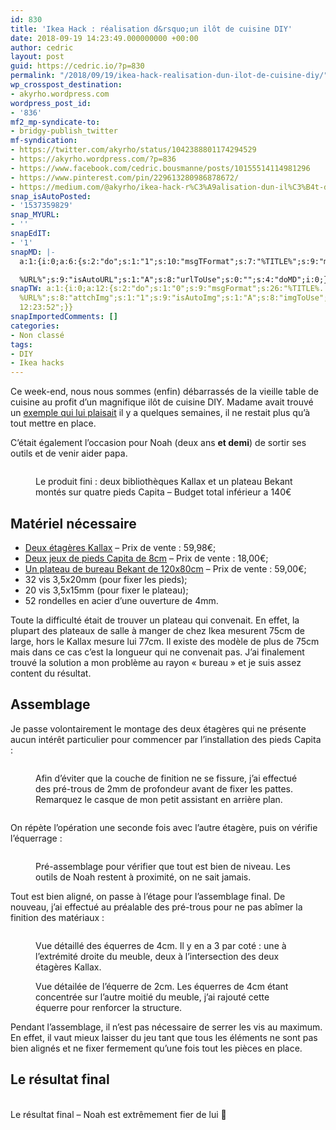 ```yaml
---
id: 830
title: 'Ikea Hack : réalisation d&rsquo;un ilôt de cuisine DIY'
date: 2018-09-19 14:23:49.000000000 +00:00
author: cedric
layout: post
guid: https://cedric.io/?p=830
permalink: "/2018/09/19/ikea-hack-realisation-dun-ilot-de-cuisine-diy/"
wp_crosspost_destination:
- akyrho.wordpress.com
wordpress_post_id:
- '836'
mf2_mp-syndicate-to:
- bridgy-publish_twitter
mf-syndication:
- https://twitter.com/akyrho/status/1042388801174294529
- https://akyrho.wordpress.com/?p=836
- https://www.facebook.com/cedric.bousmanne/posts/10155514114981296
- https://www.pinterest.com/pin/229613280986878672/
- https://medium.com/@akyrho/ikea-hack-r%C3%A9alisation-dun-il%C3%B4t-de-cuisine-diy-ef060f570153
snap_isAutoPosted:
- '1537359829'
snap_MYURL:
- ''
snapEdIT:
- '1'
snapMD: |-
  a:1:{i:0;a:6:{s:2:"do";s:1:"1";s:10:"msgTFormat";s:7:"%TITLE%";s:9:"msgFormat";s:19:"%FULLTEXT%

  %URL%";s:9:"isAutoURL";s:1:"A";s:8:"urlToUse";s:0:"";s:4:"doMD";i:0;}}"
snapTW: a:1:{i:0;a:12:{s:2:"do";s:1:"0";s:9:"msgFormat";s:26:"%TITLE%. %EXCERPT% -
  %URL%";s:8:"attchImg";s:1:"1";s:9:"isAutoImg";s:1:"A";s:8:"imgToUse";s:0:"";s:9:"isAutoURL";s:1:"A";s:8:"urlToUse";s:0:"";s:4:"doTW";i:0;s:8:"isPosted";s:1:"1";s:4:"pgID";s:19:"1042388801174294529";s:7:"postURL";s:53:"https://twitter.com/akyrho/status/1042388801174294529";s:5:"pDate";s:19:"2018-09-19
  12:23:52";}}
snapImportedComments: []
categories:
- Non classé
tags:
- DIY
- Ikea hacks
---
```

Ce week-end, nous nous sommes (enfin) débarrassés de la vieille table de cuisine au profit d&rsquo;un magnifique ilôt de cuisine DIY. Madame avait trouvé un [exemple qui lui plaisait](http://cmadecoeco.canalblog.com/archives/2012/03/22/23815387.html#&ui-state=dialog) il y a quelques semaines, il ne restait plus qu&rsquo;à tout mettre en place.

C&rsquo;était également l&rsquo;occasion pour Noah (deux ans **et demi**) de sortir ses outils et de venir aider papa.<figure class="wp-block-image">

<img src="https://i0.wp.com/cedric.io/wp-content/uploads/2018/09/img_1181.jpg?w=900&#038;ssl=1" alt="" class="wp-image-828" srcset="https://i0.wp.com/cedric.io/wp-content/uploads/2018/09/img_1181.jpg?w=2048&ssl=1 2048w, https://i0.wp.com/cedric.io/wp-content/uploads/2018/09/img_1181.jpg?resize=300%2C225&ssl=1 300w, https://i0.wp.com/cedric.io/wp-content/uploads/2018/09/img_1181.jpg?resize=768%2C576&ssl=1 768w, https://i0.wp.com/cedric.io/wp-content/uploads/2018/09/img_1181.jpg?resize=1024%2C768&ssl=1 1024w, https://i0.wp.com/cedric.io/wp-content/uploads/2018/09/img_1181.jpg?resize=668%2C501&ssl=1 668w, https://i0.wp.com/cedric.io/wp-content/uploads/2018/09/img_1181.jpg?w=1800&ssl=1 1800w" sizes="(max-width: 900px) 100vw, 900px" data-recalc-dims="1" /> <figcaption>Le produit fini : deux bibliothèques Kallax et un plateau Bekant montés sur quatre pieds Capita &#8211; Budget total inférieur a 140€</figcaption></figure> 

## Matériel nécessaire

  * [Deux étagères Kallax](https://www.ikea.com/be/fr/produits/rangement/syst%C3%A8mes-de-rangement-modulables/kallax-%C3%A9tag%C3%A8re-blanc-art-20275814/?k=20275814) &#8211; Prix de vente : 59,98€;
  * [Deux jeux de pieds Capita de 8cm](https://www.ikea.com/be/fr/produits/cuisines/meubles-de-cuisine/capita-pied-acier-inoxydable-art-30244346/?k=30244346) &#8211; Prix de vente : 18,00€;
  * [Un plateau de bureau Bekant de 120x80cm](https://www.ikea.com/be/fr/catalog/products/60253184/) &#8211; Prix de vente : 59,00€;
  * 32 vis 3,5x20mm (pour fixer les pieds);
  * 20 vis 3,5x15mm (pour fixer le plateau);
  * 52 rondelles en acier d&rsquo;une ouverture de 4mm.

Toute la difficulté était de trouver un plateau qui convenait. En effet, la plupart des plateaux de salle à manger de chez Ikea mesurent 75cm de large, hors le Kallax mesure lui 77cm. Il existe des modèle de plus de 75cm mais dans ce cas c&rsquo;est la longueur qui ne convenait pas. J&rsquo;ai finalement trouvé la solution a mon problème au rayon « bureau » et je suis assez content du résultat.

## Assemblage

Je passe volontairement le montage des deux étagères qui ne présente aucun intérêt particulier pour commencer par l&rsquo;installation des pieds Capita :<figure class="wp-block-image">

<img src="https://i0.wp.com/cedric.io/wp-content/uploads/2018/09/img_1170.jpg?w=900&#038;ssl=1" alt="" class="wp-image-822" srcset="https://i0.wp.com/cedric.io/wp-content/uploads/2018/09/img_1170.jpg?w=1536&ssl=1 1536w, https://i0.wp.com/cedric.io/wp-content/uploads/2018/09/img_1170.jpg?resize=225%2C300&ssl=1 225w, https://i0.wp.com/cedric.io/wp-content/uploads/2018/09/img_1170.jpg?resize=768%2C1024&ssl=1 768w, https://i0.wp.com/cedric.io/wp-content/uploads/2018/09/img_1170.jpg?resize=668%2C891&ssl=1 668w" sizes="(max-width: 900px) 100vw, 900px" data-recalc-dims="1" /> <figcaption>Afin d&rsquo;éviter que la couche de finition ne se fissure, j&rsquo;ai effectué des pré-trous de 2mm de profondeur avant de fixer les pattes. Remarquez le casque de mon petit assistant en arrière plan.</figcaption></figure> <figure class="wp-block-image"><img src="https://i1.wp.com/cedric.io/wp-content/uploads/2018/09/img_1171.jpg?w=900&#038;ssl=1" alt="" class="wp-image-823" data-recalc-dims="1" /></figure> 

On répète l&rsquo;opération une seconde fois avec l&rsquo;autre étagère, puis on vérifie l&rsquo;équerrage :<figure class="wp-block-image">

<img src="https://i1.wp.com/cedric.io/wp-content/uploads/2018/09/img_1173.jpg?w=900&#038;ssl=1" alt="" class="wp-image-827" data-recalc-dims="1" /> <figcaption>Pré-assemblage pour vérifier que tout est bien de niveau. Les outils de Noah restent à proximité, on ne sait jamais.</figcaption></figure> 

Tout est bien aligné, on passe à l&rsquo;étage pour l&rsquo;assemblage final. De nouveau, j&rsquo;ai effectué au préalable des pré-trous pour ne pas abîmer la finition des matériaux :<figure class="wp-block-image">

<img src="https://i1.wp.com/cedric.io/wp-content/uploads/2018/09/img_1177.jpg?w=900&#038;ssl=1" alt="" class="wp-image-825" data-recalc-dims="1" /> <figcaption>Vue détaillé des équerres de 4cm. Il y en a 3 par coté : une à l&rsquo;extrémité droite du meuble, deux à l’intersection des deux étagères Kallax.</figcaption></figure> <figure class="wp-block-image"><img src="https://i1.wp.com/cedric.io/wp-content/uploads/2018/09/img_1178.jpg?w=900&#038;ssl=1" alt="" class="wp-image-824" data-recalc-dims="1" /><figcaption>Vue détailée de l&rsquo;équerre de 2cm. Les équerres de 4cm étant concentrée sur l&rsquo;autre moitié du meuble, j&rsquo;ai rajouté cette équerre pour renforcer la structure.</figcaption></figure> 

Pendant l&rsquo;assemblage, il n&rsquo;est pas nécessaire de serrer les vis au maximum. En effet, il vaut mieux laisser du jeu tant que tous les éléments ne sont pas bien alignés et ne fixer fermement qu&rsquo;une fois tout les pièces en place.

## Le résultat final<figure class="wp-block-image">

<img src="https://i1.wp.com/cedric.io/wp-content/uploads/2018/09/img_1179.jpg?w=900&#038;ssl=1" alt="" class="wp-image-826" data-recalc-dims="1" /> <figcaption>Le résultat final &#8211; Noah est extrêmement fier de lui 🙂</figcaption></figure>